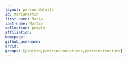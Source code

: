 ```yaml
---
layout: person-details
id: MariaMartin
first-name: Maria
last-name: Martin
collection: people
affiliation:
homepage:
github_username:
orcid:
groups: [protein,proteinannotations,proteinstructure]
---
```

